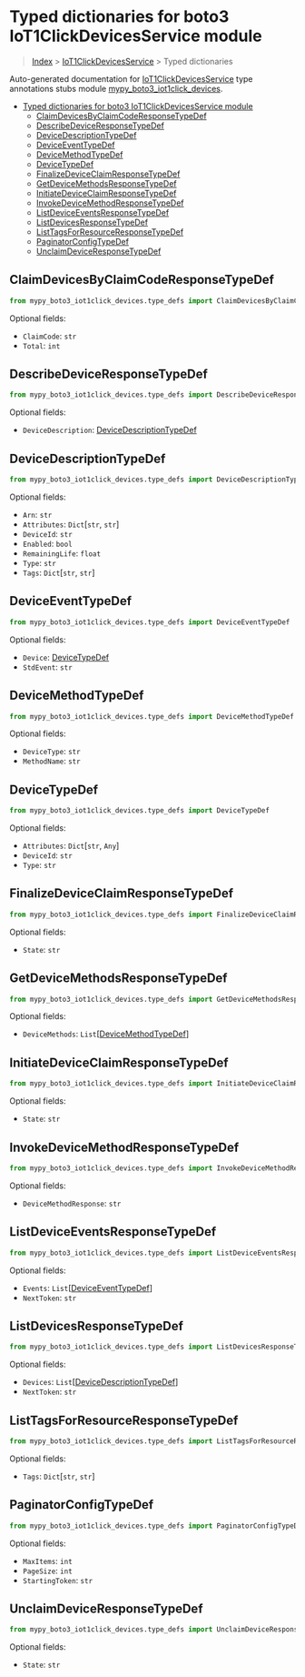 # Typed dictionaries for boto3 IoT1ClickDevicesService module

> [Index](..) > [IoT1ClickDevicesService](.) > Typed dictionaries

Auto-generated documentation for
[IoT1ClickDevicesService](https://boto3.amazonaws.com/v1/documentation/api/1.17.74/reference/services/iot1click-devices.html#IoT1ClickDevicesService)
type annotations stubs module
[mypy_boto3_iot1click_devices](https://pypi.org/project/mypy-boto3-iot1click-devices/).

- [Typed dictionaries for boto3 IoT1ClickDevicesService module](#typed-dictionaries-for-boto3-iot1clickdevicesservice-module)
  - [ClaimDevicesByClaimCodeResponseTypeDef](#claimdevicesbyclaimcoderesponsetypedef)
  - [DescribeDeviceResponseTypeDef](#describedeviceresponsetypedef)
  - [DeviceDescriptionTypeDef](#devicedescriptiontypedef)
  - [DeviceEventTypeDef](#deviceeventtypedef)
  - [DeviceMethodTypeDef](#devicemethodtypedef)
  - [DeviceTypeDef](#devicetypedef)
  - [FinalizeDeviceClaimResponseTypeDef](#finalizedeviceclaimresponsetypedef)
  - [GetDeviceMethodsResponseTypeDef](#getdevicemethodsresponsetypedef)
  - [InitiateDeviceClaimResponseTypeDef](#initiatedeviceclaimresponsetypedef)
  - [InvokeDeviceMethodResponseTypeDef](#invokedevicemethodresponsetypedef)
  - [ListDeviceEventsResponseTypeDef](#listdeviceeventsresponsetypedef)
  - [ListDevicesResponseTypeDef](#listdevicesresponsetypedef)
  - [ListTagsForResourceResponseTypeDef](#listtagsforresourceresponsetypedef)
  - [PaginatorConfigTypeDef](#paginatorconfigtypedef)
  - [UnclaimDeviceResponseTypeDef](#unclaimdeviceresponsetypedef)

## ClaimDevicesByClaimCodeResponseTypeDef

```python
from mypy_boto3_iot1click_devices.type_defs import ClaimDevicesByClaimCodeResponseTypeDef
```

Optional fields:

- `ClaimCode`: `str`
- `Total`: `int`

## DescribeDeviceResponseTypeDef

```python
from mypy_boto3_iot1click_devices.type_defs import DescribeDeviceResponseTypeDef
```

Optional fields:

- `DeviceDescription`:
  [DeviceDescriptionTypeDef](./type_defs.md#devicedescriptiontypedef)

## DeviceDescriptionTypeDef

```python
from mypy_boto3_iot1click_devices.type_defs import DeviceDescriptionTypeDef
```

Optional fields:

- `Arn`: `str`
- `Attributes`: `Dict`\[`str`, `str`\]
- `DeviceId`: `str`
- `Enabled`: `bool`
- `RemainingLife`: `float`
- `Type`: `str`
- `Tags`: `Dict`\[`str`, `str`\]

## DeviceEventTypeDef

```python
from mypy_boto3_iot1click_devices.type_defs import DeviceEventTypeDef
```

Optional fields:

- `Device`: [DeviceTypeDef](./type_defs.md#devicetypedef)
- `StdEvent`: `str`

## DeviceMethodTypeDef

```python
from mypy_boto3_iot1click_devices.type_defs import DeviceMethodTypeDef
```

Optional fields:

- `DeviceType`: `str`
- `MethodName`: `str`

## DeviceTypeDef

```python
from mypy_boto3_iot1click_devices.type_defs import DeviceTypeDef
```

Optional fields:

- `Attributes`: `Dict`\[`str`, `Any`\]
- `DeviceId`: `str`
- `Type`: `str`

## FinalizeDeviceClaimResponseTypeDef

```python
from mypy_boto3_iot1click_devices.type_defs import FinalizeDeviceClaimResponseTypeDef
```

Optional fields:

- `State`: `str`

## GetDeviceMethodsResponseTypeDef

```python
from mypy_boto3_iot1click_devices.type_defs import GetDeviceMethodsResponseTypeDef
```

Optional fields:

- `DeviceMethods`:
  `List`\[[DeviceMethodTypeDef](./type_defs.md#devicemethodtypedef)\]

## InitiateDeviceClaimResponseTypeDef

```python
from mypy_boto3_iot1click_devices.type_defs import InitiateDeviceClaimResponseTypeDef
```

Optional fields:

- `State`: `str`

## InvokeDeviceMethodResponseTypeDef

```python
from mypy_boto3_iot1click_devices.type_defs import InvokeDeviceMethodResponseTypeDef
```

Optional fields:

- `DeviceMethodResponse`: `str`

## ListDeviceEventsResponseTypeDef

```python
from mypy_boto3_iot1click_devices.type_defs import ListDeviceEventsResponseTypeDef
```

Optional fields:

- `Events`: `List`\[[DeviceEventTypeDef](./type_defs.md#deviceeventtypedef)\]
- `NextToken`: `str`

## ListDevicesResponseTypeDef

```python
from mypy_boto3_iot1click_devices.type_defs import ListDevicesResponseTypeDef
```

Optional fields:

- `Devices`:
  `List`\[[DeviceDescriptionTypeDef](./type_defs.md#devicedescriptiontypedef)\]
- `NextToken`: `str`

## ListTagsForResourceResponseTypeDef

```python
from mypy_boto3_iot1click_devices.type_defs import ListTagsForResourceResponseTypeDef
```

Optional fields:

- `Tags`: `Dict`\[`str`, `str`\]

## PaginatorConfigTypeDef

```python
from mypy_boto3_iot1click_devices.type_defs import PaginatorConfigTypeDef
```

Optional fields:

- `MaxItems`: `int`
- `PageSize`: `int`
- `StartingToken`: `str`

## UnclaimDeviceResponseTypeDef

```python
from mypy_boto3_iot1click_devices.type_defs import UnclaimDeviceResponseTypeDef
```

Optional fields:

- `State`: `str`
